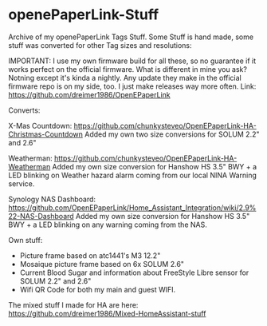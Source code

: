 # openePaperLink-Stuff

Archive of my openePaperLink Tags Stuff. Some Stuff is hand made, some stuff was converted for other Tag sizes and resolutions:

IMPORTANT: I use my own firmware build for all these, so no guarantee if it works perfect on the official firmware. What is different in mine you ask? Notning except it's kinda a nightly. Any update they make in the official firmware repo is on my side, too. I just make releases way more often. Link: https://github.com/dreimer1986/OpenEPaperLink

Converts:

X-Mas Countdown:
https://github.com/chunkysteveo/OpenEPaperLink-HA-Christmas-Countdown
Added my own two size conversions for SOLUM 2.2" and 2.6"

Weatherman:
https://github.com/chunkysteveo/OpenEPaperLink-HA-Weatherman
Added my own size conversion for Hanshow HS 3.5" BWY + a LED blinking on Weather hazard alarm coming from our local NINA Warning service.

Synology NAS Dashboard:
https://github.com/OpenEPaperLink/Home_Assistant_Integration/wiki/2.9%22-NAS-Dashboard
Added my own size conversion for Hanshow HS 3.5" BWY + a LED blinking on any warning coming from the NAS.

Own stuff:

- Picture frame based on atc1441's M3 12.2"
- Mosaique picture frame based on 6x SOLUM 2.6"
- Current Blood Sugar and information about FreeStyle Libre sensor for SOLUM 2.2" and 2.6"
- Wifi QR Code for both my main and guest WIFI.

The mixed stuff I made for HA are here: https://github.com/dreimer1986/Mixed-HomeAssistant-stuff
